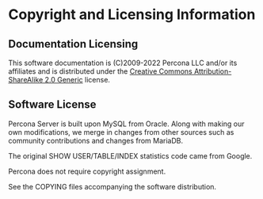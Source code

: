 # Copyright and Licensing Information

## Documentation Licensing

This software documentation is (C)2009-2022 Percona LLC and/or its affiliates
and is distributed under the [Creative Commons Attribution-ShareAlike 2.0
Generic](http://creativecommons.org/licenses/by-sa/2.0/) license.

## Software License

Percona Server is built upon MySQL from Oracle. Along with making our own
modifications, we merge in changes from other sources such as community
contributions and changes from MariaDB.

The original SHOW USER/TABLE/INDEX statistics code came from Google.

Percona does not require copyright assignment.

See the COPYING files accompanying the software distribution.
